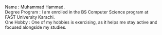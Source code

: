 Name  : Muhammad Hammad. \
Degree Program : I am enrolled in the BS Computer Science program at FAST University Karachi.\
One Hobby : One of my hobbies is exercising, as it helps me stay active and focused alongside my studies.
